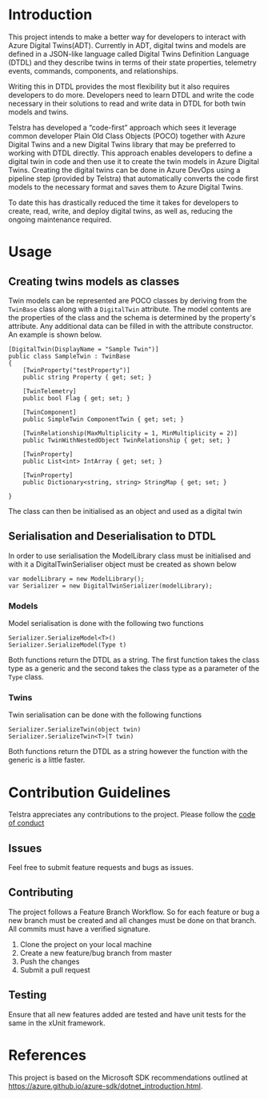 # Introduction 
This project intends to make a better way for developers to interact with Azure Digital Twins(ADT). Currently in ADT, digital twins and models are defined in a JSON-like language called Digital Twins Definition Language (DTDL) and they describe twins in terms of their state properties, telemetry events, commands, components, and relationships.

Writing this in DTDL provides the most flexibility but it also requires developers to do more. Developers need to learn DTDL and write the code necessary in their solutions to read and write data in DTDL for both twin models and twins. 

Telstra has developed a “code-first” approach which sees it leverage common developer Plain Old Class Objects (POCO) together with Azure Digital Twins and a new Digital Twins library that may be preferred to working with DTDL directly. This approach enables developers to define a digital twin in code and then use it to create the twin models in Azure Digital Twins. Creating the digital twins can be done in Azure DevOps using a pipeline step (provided by Telstra) that automatically converts the code first models to the necessary format and saves them to Azure Digital Twins.  

To date this has drastically reduced the time it takes for developers to create, read, write, and deploy digital twins, as well as, reducing the ongoing maintenance required. 

# Usage

## Creating twins models as classes 
Twin models can be represented are POCO classes by deriving from the `TwinBase` class along with a `DigitalTwin` attribute. 
The model contents are the properties of the class and the schema is determined by the property's attribute. Any additional data can be filled in with the attribute constructor. An example is shown below. 
```
[DigitalTwin(DisplayName = "Sample Twin")]
public class SampleTwin : TwinBase
{
    [TwinProperty("testProperty")]
    public string Property { get; set; }

    [TwinTelemetry]
    public bool Flag { get; set; }

    [TwinComponent]
    public SimpleTwin ComponentTwin { get; set; }

    [TwinRelationship(MaxMultiplicity = 1, MinMultiplicity = 2)]
    public TwinWithNestedObject TwinRelationship { get; set; }

    [TwinProperty]
    public List<int> IntArray { get; set; }

    [TwinProperty]
    public Dictionary<string, string> StringMap { get; set; }

}
```

The class can then be initialised as an object and used as a digital twin

## Serialisation and Deserialisation to DTDL
In order to use serialisation the ModelLibrary class must be initialised and with it a DigitalTwinSerialiser object must be created as shown below
```
var modelLibrary = new ModelLibrary();
var Serializer = new DigitalTwinSerializer(modelLibrary);
```

### Models
Model serialisation is done with the following two functions
```
Serializer.SerializeModel<T>()
Serializer.SerializeModel(Type t)
```
Both functions return the DTDL as a string. The first function takes the class type as a generic and the second takes the class type as a parameter of the `Type` class.

### Twins
Twin serialisation can be done with the following functions
```
Serializer.SerializeTwin(object twin)
Serializer.SerializeTwin<T>(T twin)
```
Both functions return the DTDL as a string however the function with the generic is a little faster.

# Contribution Guidelines
Telstra appreciates any contributions to the project. Please follow the [code of conduct](CODE-OF-CONDUCT.md)

## Issues
Feel free to submit feature requests and bugs as issues. 

## Contributing
The project follows a Feature Branch Workflow. So for each feature or bug a new branch must be created and all changes must be done on that branch. All commits must have a verified signature. 

1. Clone the project on your local machine
2. Create a new feature/bug branch from master
3. Push the changes
4. Submit a pull request

## Testing
Ensure that all new features added are tested and have unit tests for the same in the xUnit framework.
# References
This project is based on the Microsoft SDK recommendations outlined at 
https://azure.github.io/azure-sdk/dotnet_introduction.html.
